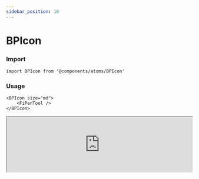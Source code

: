```yaml
---
sidebar_position: 10
---
```


# BPIcon

### Import

```tsx
import BPIcon from '@components/atoms/BPIcon'
```

### Usage 

```tsx
<BPIcon size="md">
    <FiPenTool />
</BPIcon>
```

<iframe width="100%" heigh="200px" src="https://ui-kit.blue-panda.dev/iframe.html?args=&id=atoms-bpicon--basic&viewMode=story" />


### Props 


| Prop | Default | Options |
| ----------- | ----------- | ----------- |
| variant | default | 'default' \| 'inverted' \| 'danger' \| 'cyber' \| 'caution' \| 'success' \| 'primary' \| 'secondary' \| 'accent' \| 'light' \| 'link’ | 
| size | md | 'xxs'  \| 'xs'   \| 's'  \| 'md'  \| 'lg'  \| 'xl' 
| hoverable | false | true \|   false 
| outlined | false | true \|   false 
| disabled | false | true \|   false 
| borderless | false | true \|   false 




Check more colors, statuses and styles at: 
<img src={'/img/sb.png'} alt="Storybook" style={{width: '15px'}} />

https://ui-kit.blue-panda.dev/?path=/story/atoms-bpicon--basic